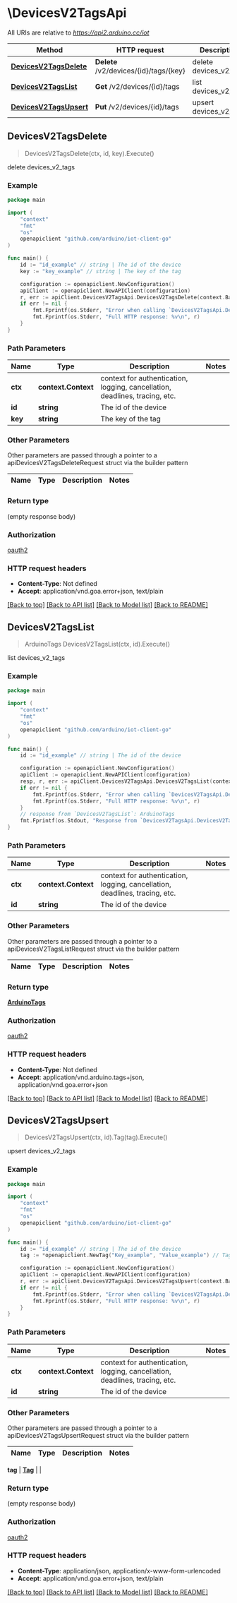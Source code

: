 # \DevicesV2TagsApi

All URIs are relative to *https://api2.arduino.cc/iot*

Method | HTTP request | Description
------------- | ------------- | -------------
[**DevicesV2TagsDelete**](DevicesV2TagsApi.md#DevicesV2TagsDelete) | **Delete** /v2/devices/{id}/tags/{key} | delete devices_v2_tags
[**DevicesV2TagsList**](DevicesV2TagsApi.md#DevicesV2TagsList) | **Get** /v2/devices/{id}/tags | list devices_v2_tags
[**DevicesV2TagsUpsert**](DevicesV2TagsApi.md#DevicesV2TagsUpsert) | **Put** /v2/devices/{id}/tags | upsert devices_v2_tags



## DevicesV2TagsDelete

> DevicesV2TagsDelete(ctx, id, key).Execute()

delete devices_v2_tags



### Example

```go
package main

import (
    "context"
    "fmt"
    "os"
    openapiclient "github.com/arduino/iot-client-go"
)

func main() {
    id := "id_example" // string | The id of the device
    key := "key_example" // string | The key of the tag

    configuration := openapiclient.NewConfiguration()
    apiClient := openapiclient.NewAPIClient(configuration)
    r, err := apiClient.DevicesV2TagsApi.DevicesV2TagsDelete(context.Background(), id, key).Execute()
    if err != nil {
        fmt.Fprintf(os.Stderr, "Error when calling `DevicesV2TagsApi.DevicesV2TagsDelete``: %v\n", err)
        fmt.Fprintf(os.Stderr, "Full HTTP response: %v\n", r)
    }
}
```

### Path Parameters


Name | Type | Description  | Notes
------------- | ------------- | ------------- | -------------
**ctx** | **context.Context** | context for authentication, logging, cancellation, deadlines, tracing, etc.
**id** | **string** | The id of the device | 
**key** | **string** | The key of the tag | 

### Other Parameters

Other parameters are passed through a pointer to a apiDevicesV2TagsDeleteRequest struct via the builder pattern


Name | Type | Description  | Notes
------------- | ------------- | ------------- | -------------



### Return type

 (empty response body)

### Authorization

[oauth2](../README.md#oauth2)

### HTTP request headers

- **Content-Type**: Not defined
- **Accept**: application/vnd.goa.error+json, text/plain

[[Back to top]](#) [[Back to API list]](../README.md#documentation-for-api-endpoints)
[[Back to Model list]](../README.md#documentation-for-models)
[[Back to README]](../README.md)


## DevicesV2TagsList

> ArduinoTags DevicesV2TagsList(ctx, id).Execute()

list devices_v2_tags



### Example

```go
package main

import (
    "context"
    "fmt"
    "os"
    openapiclient "github.com/arduino/iot-client-go"
)

func main() {
    id := "id_example" // string | The id of the device

    configuration := openapiclient.NewConfiguration()
    apiClient := openapiclient.NewAPIClient(configuration)
    resp, r, err := apiClient.DevicesV2TagsApi.DevicesV2TagsList(context.Background(), id).Execute()
    if err != nil {
        fmt.Fprintf(os.Stderr, "Error when calling `DevicesV2TagsApi.DevicesV2TagsList``: %v\n", err)
        fmt.Fprintf(os.Stderr, "Full HTTP response: %v\n", r)
    }
    // response from `DevicesV2TagsList`: ArduinoTags
    fmt.Fprintf(os.Stdout, "Response from `DevicesV2TagsApi.DevicesV2TagsList`: %v\n", resp)
}
```

### Path Parameters


Name | Type | Description  | Notes
------------- | ------------- | ------------- | -------------
**ctx** | **context.Context** | context for authentication, logging, cancellation, deadlines, tracing, etc.
**id** | **string** | The id of the device | 

### Other Parameters

Other parameters are passed through a pointer to a apiDevicesV2TagsListRequest struct via the builder pattern


Name | Type | Description  | Notes
------------- | ------------- | ------------- | -------------


### Return type

[**ArduinoTags**](ArduinoTags.md)

### Authorization

[oauth2](../README.md#oauth2)

### HTTP request headers

- **Content-Type**: Not defined
- **Accept**: application/vnd.arduino.tags+json, application/vnd.goa.error+json

[[Back to top]](#) [[Back to API list]](../README.md#documentation-for-api-endpoints)
[[Back to Model list]](../README.md#documentation-for-models)
[[Back to README]](../README.md)


## DevicesV2TagsUpsert

> DevicesV2TagsUpsert(ctx, id).Tag(tag).Execute()

upsert devices_v2_tags



### Example

```go
package main

import (
    "context"
    "fmt"
    "os"
    openapiclient "github.com/arduino/iot-client-go"
)

func main() {
    id := "id_example" // string | The id of the device
    tag := *openapiclient.NewTag("Key_example", "Value_example") // Tag | 

    configuration := openapiclient.NewConfiguration()
    apiClient := openapiclient.NewAPIClient(configuration)
    r, err := apiClient.DevicesV2TagsApi.DevicesV2TagsUpsert(context.Background(), id).Tag(tag).Execute()
    if err != nil {
        fmt.Fprintf(os.Stderr, "Error when calling `DevicesV2TagsApi.DevicesV2TagsUpsert``: %v\n", err)
        fmt.Fprintf(os.Stderr, "Full HTTP response: %v\n", r)
    }
}
```

### Path Parameters


Name | Type | Description  | Notes
------------- | ------------- | ------------- | -------------
**ctx** | **context.Context** | context for authentication, logging, cancellation, deadlines, tracing, etc.
**id** | **string** | The id of the device | 

### Other Parameters

Other parameters are passed through a pointer to a apiDevicesV2TagsUpsertRequest struct via the builder pattern


Name | Type | Description  | Notes
------------- | ------------- | ------------- | -------------

 **tag** | [**Tag**](Tag.md) |  | 

### Return type

 (empty response body)

### Authorization

[oauth2](../README.md#oauth2)

### HTTP request headers

- **Content-Type**: application/json, application/x-www-form-urlencoded
- **Accept**: application/vnd.goa.error+json, text/plain

[[Back to top]](#) [[Back to API list]](../README.md#documentation-for-api-endpoints)
[[Back to Model list]](../README.md#documentation-for-models)
[[Back to README]](../README.md)


